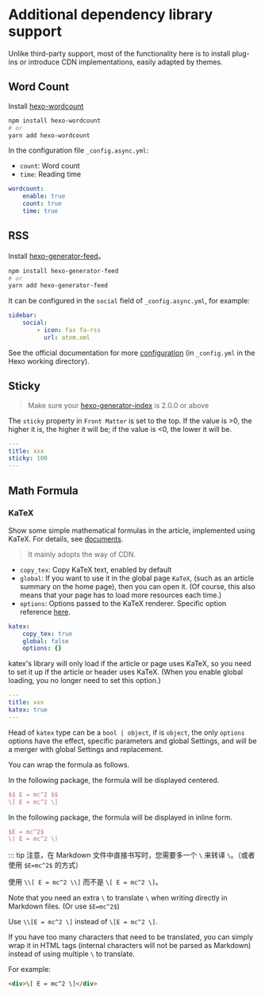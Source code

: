 # Additional dependency library support

Unlike third-party support, most of the functionality here is to install plug-ins or introduce CDN implementations, easily adapted by themes.

## Word Count

Install [hexo-wordcount](https://github.com/willin/hexo-wordcount)

```bash
npm install hexo-wordcount
# or
yarn add hexo-wordcount
```

In the configuration file `_config.async.yml`:

-   `count`: Word count
-   `time`: Reading time

```yaml
wordcount:
    enable: true
    count: true
    time: true
```

## RSS

Install [hexo-generator-feed](https://github.com/hexojs/hexo-generator-feed)。

```bash
npm install hexo-generator-feed
# or
yarn add hexo-generator-feed
```

It can be configured in the `social` field of `_config.async.yml`, for example:

```yaml
sidebar:
    social:
        - icon: fas fa-rss
          url: atom.xml
```

See the official documentation for more [configuration](https://github.com/hexojs/hexo-generator-feed) (in `_config.yml` in the Hexo working directory).

## Sticky

> Make sure your [hexo-generator-index](https://github.com/hexojs/hexo-generator-index) is 2.0.0 or above

The `sticky` property in `Front Matter` is set to the top. If the value is >0, the higher it is, the higher it will be; if the value is <0, the lower it will be.

```yaml {3}
---
title: xxx
sticky: 100
---
```

## Math Formula

### KaTeX

Show some simple mathematical formulas in the article, implemented using KaTeX. For details, see [documents](https://katex.org/).

> It mainly adopts the way of CDN.

-   `copy_tex`: Copy KaTeX text, enabled by default
-   `global`: If you want to use it in the global page `KaTeX`, (such as an article summary on the home page), then you can open it. (Of course, this also means that your page has to load more resources each time.)
-   `options`: Options passed to the KaTeX renderer. Specific option reference [here](https://katex.org/docs/options.html).

```yaml
katex:
    copy_tex: true
    global: false
    options: {}
```

katex's library will only load if the article or page uses KaTeX, so you need to set it up if the article or header uses KaTeX. (When you enable global loading, you no longer need to set this option.)

```yaml {3}
---
title: xxx
katex: true
---
```

Head of `katex` type can be a `bool | object`, if is `object`, the only `options` options have the effect, specific parameters and global Settings, and will be a merger with global Settings and replacement.

You can wrap the formula as follows.

In the following package, the formula will be displayed centered.

```latex
$$ E = mc^2 $$
\[ E = mc^2 \]
```

In the following package, the formula will be displayed in inline form.

```latex
$E = mc^2$
\( E = mc^2 \)
```

::: tip
注意，在 Markdown 文件中直接书写时，您需要多一个 `\` 来转译 `\`。（或者使用 `$E=mc^2$` 的方式）

使用 `\\[ E = mc^2 \\]` 而不是 `\[ E = mc^2 \]`。

Note that you need an extra `\` to translate `\` when writing directly in Markdown files. (Or use `$E=mc^2$`)

Use `\\[E = mc^2 \]` instead of `\[E = mc^2 \]`.

If you have too many characters that need to be translated, you can simply wrap it in HTML tags (internal characters will not be parsed as Markdown) instead of using multiple `\` to translate.

For example:

```html
<div>\[ E = mc^2 \]</div>
```
